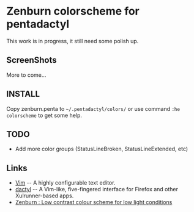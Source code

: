 # Zenburn colorscheme for pentadactyl

This work is in progress, it still need some polish up.

## ScreenShots ##

More to come...

## INSTALL ##

Copy zenburn.penta to `~/.pentadactyl/colors/` or use command `:he colorscheme` to
get some help.

## TODO ##

* Add more color groups (StatusLineBroken, StatusLineExtended, etc)

## Links ##

* [Vim](http://www.vim.org/) -- A highly configurable text editor.
* [dactyl](http://code.google.com/p/dactyl/) -- A Vim-like, five-fingered
  interface for Firefox and other Xulrunner-based apps.
* [Zenburn : Low contrast colour scheme for low light conditions ](http://www.vim.org/scripts/script.php?script_id=415)
